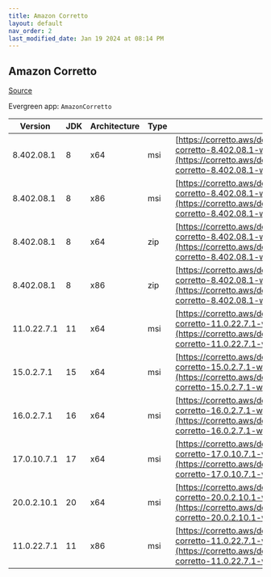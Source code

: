 ```yaml
---
title: Amazon Corretto
layout: default
nav_order: 2
last_modified_date: Jan 19 2024 at 08:14 PM
---
```


## Amazon Corretto

[Source](https://aws.amazon.com/corretto/)

Evergreen app: `AmazonCorretto`

| Version     | JDK | Architecture | Type | URI                                                                                                                                                                                                      |
| ----------- | --- | ------------ | ---- | -------------------------------------------------------------------------------------------------------------------------------------------------------------------------------------------------------- |
| 8.402.08.1  | 8   | x64          | msi  | [https://corretto.aws/downloads/resources/8.402.08.1/amazon-corretto-8.402.08.1-windows-x64-jdk.msi](https://corretto.aws/downloads/resources/8.402.08.1/amazon-corretto-8.402.08.1-windows-x64-jdk.msi) |
| 8.402.08.1  | 8   | x86          | msi  | [https://corretto.aws/downloads/resources/8.402.08.1/amazon-corretto-8.402.08.1-windows-x86-jdk.msi](https://corretto.aws/downloads/resources/8.402.08.1/amazon-corretto-8.402.08.1-windows-x86-jdk.msi) |
| 8.402.08.1  | 8   | x64          | zip  | [https://corretto.aws/downloads/resources/8.402.08.1/amazon-corretto-8.402.08.1-windows-x64-jre.zip](https://corretto.aws/downloads/resources/8.402.08.1/amazon-corretto-8.402.08.1-windows-x64-jre.zip) |
| 8.402.08.1  | 8   | x86          | zip  | [https://corretto.aws/downloads/resources/8.402.08.1/amazon-corretto-8.402.08.1-windows-x86-jre.zip](https://corretto.aws/downloads/resources/8.402.08.1/amazon-corretto-8.402.08.1-windows-x86-jre.zip) |
| 11.0.22.7.1 | 11  | x64          | msi  | [https://corretto.aws/downloads/resources/11.0.22.7.1/amazon-corretto-11.0.22.7.1-windows-x64.msi](https://corretto.aws/downloads/resources/11.0.22.7.1/amazon-corretto-11.0.22.7.1-windows-x64.msi)     |
| 15.0.2.7.1  | 15  | x64          | msi  | [https://corretto.aws/downloads/resources/15.0.2.7.1/amazon-corretto-15.0.2.7.1-windows-x64.msi](https://corretto.aws/downloads/resources/15.0.2.7.1/amazon-corretto-15.0.2.7.1-windows-x64.msi)         |
| 16.0.2.7.1  | 16  | x64          | msi  | [https://corretto.aws/downloads/resources/16.0.2.7.1/amazon-corretto-16.0.2.7.1-windows-x64.msi](https://corretto.aws/downloads/resources/16.0.2.7.1/amazon-corretto-16.0.2.7.1-windows-x64.msi)         |
| 17.0.10.7.1 | 17  | x64          | msi  | [https://corretto.aws/downloads/resources/17.0.10.7.1/amazon-corretto-17.0.10.7.1-windows-x64.msi](https://corretto.aws/downloads/resources/17.0.10.7.1/amazon-corretto-17.0.10.7.1-windows-x64.msi)     |
| 20.0.2.10.1 | 20  | x64          | msi  | [https://corretto.aws/downloads/resources/20.0.2.10.1/amazon-corretto-20.0.2.10.1-windows-x64.msi](https://corretto.aws/downloads/resources/20.0.2.10.1/amazon-corretto-20.0.2.10.1-windows-x64.msi)     |
| 11.0.22.7.1 | 11  | x86          | msi  | [https://corretto.aws/downloads/resources/11.0.22.7.1/amazon-corretto-11.0.22.7.1-windows-x86.msi](https://corretto.aws/downloads/resources/11.0.22.7.1/amazon-corretto-11.0.22.7.1-windows-x86.msi)     |
